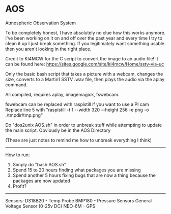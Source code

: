 # AOS
Atmospheric Observation System

To be completely honest, I have absolutely no clue how this works anymore. I've been working on it on and off over the past year and every time I try to clean it up I just break something. If you legitimately want something usable then you aren't looking in the right place.

Credit to KI4MCW for the C script to convert the image to an audio file! It can be found here:
https://sites.google.com/site/ki4mcw/Home/sstv-via-uc


Only the basic bash script that takes a picture with a webcam, changes the size, converts to a Martin1 SSTV .wav file, then plays the audio via the aplay command.

All compiled, requires aplay, imagemagick, fswebcam.

fswebcam can be replaced with raspistill if you want to use a PI cam
Replace line 5 with "raspistill -t 1 --width 320 --height 256 -e png -o ./tmpdir/tmp.png"

Do "dos2unix AOS.sh" in order to unbreak stuff while attempting to update the main script. Obviously be in the AOS Directory


(These are just notes to remind me how to unbreak everything I think)

___________
How to run:
1. Simply do "bash AOS.sh"
2. Spend 15 to 20 hours finding what packages you are missing
3. Spend another 5 hours fixing bugs that are now a thing because the packages are now updated
4. Profit?

___________
Sensors:
DS18B20 - Temp Probe
BMP180 - Pressure Sensors
General Voltage Sensor (0-25v DC)
NEO-6M - GPS
